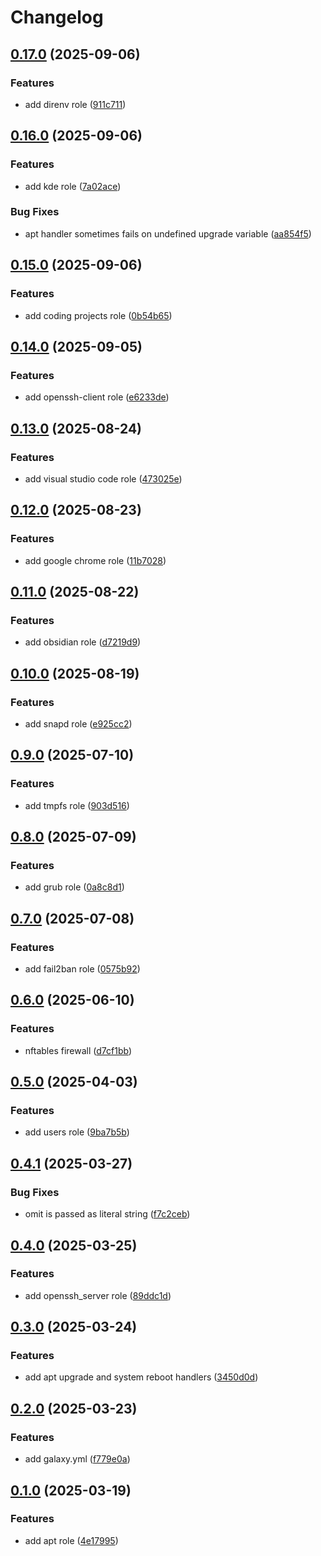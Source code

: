 # Changelog

## [0.17.0](https://github.com/xebis/ansible-collection/compare/v0.16.0...v0.17.0) (2025-09-06)

### Features

* add direnv role ([911c711](https://github.com/xebis/ansible-collection/commit/911c711c53bd388b576b3ce1a72a73b3d6587cc1))

## [0.16.0](https://github.com/xebis/ansible-collection/compare/v0.15.0...v0.16.0) (2025-09-06)

### Features

* add kde role ([7a02ace](https://github.com/xebis/ansible-collection/commit/7a02acea0e2145adf8f8c9a59f7f5d168ca4ae8a))

### Bug Fixes

* apt handler sometimes fails on undefined upgrade variable ([aa854f5](https://github.com/xebis/ansible-collection/commit/aa854f54a29ae489e259bdbe9d0d99904fe33c08))

## [0.15.0](https://github.com/xebis/ansible-collection/compare/v0.14.0...v0.15.0) (2025-09-06)

### Features

* add coding projects role ([0b54b65](https://github.com/xebis/ansible-collection/commit/0b54b655210f43691bc23162020bfee9a678831d))

## [0.14.0](https://github.com/xebis/ansible-collection/compare/v0.13.0...v0.14.0) (2025-09-05)

### Features

* add openssh-client role ([e6233de](https://github.com/xebis/ansible-collection/commit/e6233deeb9d7074a17b3a8b76691c05095611fa3))

## [0.13.0](https://github.com/xebis/ansible-collection/compare/v0.12.0...v0.13.0) (2025-08-24)

### Features

* add visual studio code role ([473025e](https://github.com/xebis/ansible-collection/commit/473025eea65f3d1012bac0dd88acf5ac4e8ff2dd))

## [0.12.0](https://github.com/xebis/ansible-collection/compare/v0.11.0...v0.12.0) (2025-08-23)

### Features

* add google chrome role ([11b7028](https://github.com/xebis/ansible-collection/commit/11b7028af3483e5caaa96a195a9dc063c565a091))

## [0.11.0](https://github.com/xebis/ansible-collection/compare/v0.10.0...v0.11.0) (2025-08-22)

### Features

* add obsidian role ([d7219d9](https://github.com/xebis/ansible-collection/commit/d7219d9272848c43aafa95cb5555c818aea74a62))

## [0.10.0](https://github.com/xebis/ansible-collection/compare/v0.9.0...v0.10.0) (2025-08-19)

### Features

* add snapd role ([e925cc2](https://github.com/xebis/ansible-collection/commit/e925cc2459fd259bb99f09a98b0d167a301b20d8))

## [0.9.0](https://github.com/xebis/ansible-collection/compare/v0.8.0...v0.9.0) (2025-07-10)

### Features

* add tmpfs role ([903d516](https://github.com/xebis/ansible-collection/commit/903d5166d336c49aa9f085737a764a19b3916c60))

## [0.8.0](https://github.com/xebis/ansible-collection/compare/v0.7.0...v0.8.0) (2025-07-09)

### Features

* add grub role ([0a8c8d1](https://github.com/xebis/ansible-collection/commit/0a8c8d1c905f2f0546f9f7127ef305dae66ba9da))

## [0.7.0](https://github.com/xebis/ansible-collection/compare/v0.6.0...v0.7.0) (2025-07-08)

### Features

* add fail2ban role ([0575b92](https://github.com/xebis/ansible-collection/commit/0575b928deb8e176bb1293c3853e3ad70a1779d0))

## [0.6.0](https://github.com/xebis/ansible-collection/compare/v0.5.0...v0.6.0) (2025-06-10)

### Features

* nftables firewall ([d7cf1bb](https://github.com/xebis/ansible-collection/commit/d7cf1bbee542b03a9c23d1f3ee4f4df0120f097e))

## [0.5.0](https://github.com/xebis/ansible-collection/compare/v0.4.1...v0.5.0) (2025-04-03)

### Features

* add users role ([9ba7b5b](https://github.com/xebis/ansible-collection/commit/9ba7b5b46f9116b6b21007b8f08e94e02cbe23d7))

## [0.4.1](https://github.com/xebis/ansible-collection/compare/v0.4.0...v0.4.1) (2025-03-27)

### Bug Fixes

* omit is passed as literal string ([f7c2ceb](https://github.com/xebis/ansible-collection/commit/f7c2ceb700f075708240094079338bbd3547f734))

## [0.4.0](https://github.com/xebis/ansible-collection/compare/v0.3.0...v0.4.0) (2025-03-25)

### Features

* add openssh_server role ([89ddc1d](https://github.com/xebis/ansible-collection/commit/89ddc1d52ad000b74ce85060d9c08356136b4377))

## [0.3.0](https://github.com/xebis/ansible-collection/compare/v0.2.0...v0.3.0) (2025-03-24)

### Features

* add apt upgrade and system reboot handlers ([3450d0d](https://github.com/xebis/ansible-collection/commit/3450d0dfa733724d9448ee056b2d94f599d446b1))

## [0.2.0](https://github.com/xebis/ansible-collection/compare/v0.1.0...v0.2.0) (2025-03-23)

### Features

* add galaxy.yml ([f779e0a](https://github.com/xebis/ansible-collection/commit/f779e0ab61b1251169e76d7783a6698ce30ab282))

## [0.1.0](https://github.com/xebis/ansible-collection/compare/v0.0.0...v0.1.0) (2025-03-19)

### Features

* add apt role ([4e17995](https://github.com/xebis/ansible-collection/commit/4e1799539f214522e8c0320705aaddc1ac2b0280))
